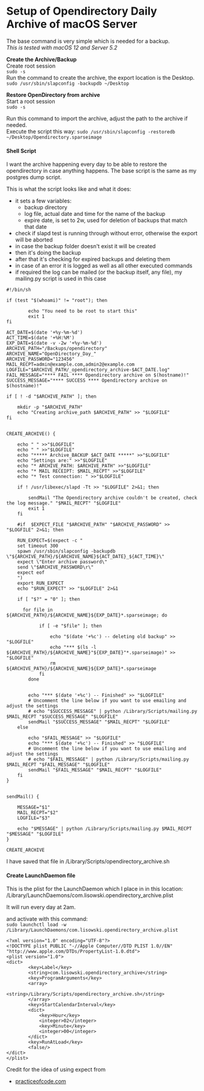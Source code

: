 # Setup of Opendirectory Daily Archive of macOS Server

The base command is very simple which is needed for a backup.  
_This is tested with macOS 12 and Server 5.2_

**Create the Archive/Backup**  
Create root session  
`sudo -s`  
Run the command to create the archive, the export location is the Desktop.  
`sudo /usr/sbin/slapconfig -backupdb ~/Desktop`


**Restore OpenDirectory from archive**  
Start a root session  
`sudo -s`

Run this command to import the archive, adjust the path to the archive if needed.  
Execute the script this way:
`sudo /usr/sbin/slapconfig -restoredb ~/Desktop/Opendirectory.sparseimage`


#### Shell Script
I want the archive happening every day to be able to restore the opendirectory in case anything happens.
The base script is the same as my postgres dump script.

This is what the script looks like and what it does:
- it sets a few variables:
  - backup directory
  - log file, actual date and time for the name of the backup
  - expire date, is set to 2w, used for deletion of backups that match that date
- check if slapd test is running through without error, otherwise the export will be aborted
- in case the backup folder doesn't exist it will be created
- then it's doing the backup
- after that it's checking for expired backups and deleting them
- in case of an error it is logged as well as all other executed commands
- if required the log can be mailed (or the backup itself, any file), my mailing.py script is used in this case

```shell
#!/bin/sh

if (test "$(whoami)" != "root"); then

        echo "You need to be root to start this"
        exit 1
fi

ACT_DATE=$(date '+%y-%m-%d')
ACT_TIME=$(date '+%H:%M')
EXP_DATE=$(date -v -2w '+%y-%m-%d')
ARCHIVE_PATH="/Backups/opendirectory"
ARCHIVE_NAME="OpenDirectory_Day_"
ARCHIVE_PASSWORD="123456"
MAIL_RECPT=admin@example.com,admin2@example.com
LOGFILE="$ARCHIVE_PATH/_opendirectory_archive-$ACT_DATE.log"
FAIL_MESSAGE="**** FAIL **** Opendirectory archive on $(hostname)!"
SUCCESS_MESSAGE="**** SUCCESS **** Opendirectory archive on $(hostname)!"

if [ ! -d "$ARCHIVE_PATH" ]; then

	mkdir -p "$ARCHIVE_PATH"
	echo "Creating archive_path $ARCHIVE_PATH" >> "$LOGFILE"
fi


CREATE_ARCHIVE() {

	echo " " >>"$LOGFILE"
	echo " " >>"$LOGFILE"
	echo "***** Archive_BACKUP $ACT_DATE *****" >>"$LOGFILE"
	echo "Settings are:" >>"$LOGFILE"
	echo "* ARCHIVE_PATH: $ARCHIVE_PATH" >>"$LOGFILE"
	echo "* MAIL RECEIPT: $MAIL_RECPT" >>"$LOGFILE"
	echo "* Test connection: " >>"$LOGFILE"

	if ! /usr/libexec/slapd -Tt >> "$LOGFILE" 2>&1; then

		sendMail "The Opendirectory archive couldn't be created, check the log message." "$MAIL_RECPT" "$LOGFILE"
		exit 1
	fi

	#if  $EXPECT_FILE "$ARCHIVE_PATH" "$ARCHIVE_PASSWORD" >> "$LOGFILE" 2>&1; then

	RUN_EXPECT=$(expect -c "
	set timeout 300
	spawn /usr/sbin/slapconfig -backupdb \"${ARCHIVE_PATH}/${ARCHIVE_NAME}${ACT_DATE}_${ACT_TIME}\"
	expect \"Enter archive password\"
	send \"$ARCHIVE_PASSWORD\r\"
	expect eof
	")
	export RUN_EXPECT
	echo "$RUN_EXPECT" >> "$LOGFILE" 2>&1

	if [ "$?" = "0" ]; then

      for file in ${ARCHIVE_PATH}/${ARCHIVE_NAME}${EXP_DATE}*.sparseimage; do

			if [ -e "$file" ]; then

				echo "$(date '+%c') -- deleting old backup" >> "$LOGFILE"
				echo "*** $(ls -l ${ARCHIVE_PATH}/${ARCHIVE_NAME}"${EXP_DATE}"*.sparseimage)" >> "$LOGFILE"
				rm ${ARCHIVE_PATH}/${ARCHIVE_NAME}${EXP_DATE}*.sparseimage
			fi
		done


		echo "*** $(date '+%c') -- Finished" >> "$LOGFILE"
		# Uncomment the line below if you want to use emailing and adjust the settings
		# echo "$SUCCESS_MESSAGE" | python /Library/Scripts/mailing.py $MAIL_RECPT "$SUCCESS_MESSAGE" "$LOGFILE"
		sendMail "$SUCCESS_MESSAGE" "$MAIL_RECPT" "$LOGFILE"
	else

		echo "$FAIL_MESSAGE" >> "$LOGFILE"
		echo "*** $(date '+%c') -- Finished" >> "$LOGFILE"
		# Uncomment the line below if you want to use emailing and adjust the settings
		# echo "$FAIL_MESSAGE" | python /Library/Scripts/mailing.py $MAIL_RECPT "$FAIL_MESSAGE" "$LOGFILE"
		sendMail "$FAIL_MESSAGE" "$MAIL_RECPT" "$LOGFILE"
    fi
}


sendMail() {

	MESSAGE="$1"
	MAIL_RECPT="$2"
	LOGFILE="$3"

	echo "$MESSAGE" | python /Library/Scripts/mailing.py $MAIL_RECPT "$MESSAGE" "$LOGFILE"
}

CREATE_ARCHIVE
```
I have saved that file in /Library/Scripts/opendirectory_archive.sh


#### Create LaunchDaemon file

This is the plist for the LaunchDaemon which I place in in this location:  
/Library/LaunchDaemons/com.lisowski.opendirectory_archive.plist

It will run every day at 2am.

and activate with this command:  
`sudo launchctl load -w /Library/LaunchDaemons/com.lisowski.opendirectory_archive.plist`

```
<?xml version="1.0" encoding="UTF-8"?>
<!DOCTYPE plist PUBLIC "-//Apple Computer//DTD PLIST 1.0//EN" "http://www.apple.com/DTDs/PropertyList-1.0.dtd">
<plist version="1.0">
<dict>
        <key>Label</key>
        <string>com.lisowski.opendirectory_archive</string>
        <key>ProgramArguments</key>
        <array>
                <string>/Library/Scripts/opendirectory_archive.sh</string>
        </array>
        <key>StartCalendarInterval</key>
        <dict>
            <key>Hour</key>
            <integer>02</integer>
            <key>Minute</key>
            <integer>00</integer>
        </dict>
        <key>RunAtLoad</key>
        <false/>
</dict>
</plist>

```

Credit for the idea of using expect from
- [practiceofcode.com](http://www.practiceofcode.com/post/36837763894/open-directory-7-day-rotating-backup-script)
